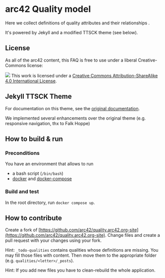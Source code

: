 # arc42 Quality model

Here we collect definitions of quality attributes and their relationships .

It's powered by Jekyll and a modified TTSCK theme (see below).

## License

As all of the arc42 content, this FAQ is free to use under a liberal Creative-Commons
license:

![](https://i.creativecommons.org/l/by-sa/4.0/88x31.png)
This work is licensed under a
[Creative Commons Attribution-ShareAlike 4.0 International License](https://creativecommons.org/licenses/by-sa/4.0/).

## Jekyll TTSCK Theme

For documentation on this theme, see the [original documentation](https://ttskch.github.io/jekyll-ttskch-theme/).

We implemented several enhancements over the original theme (e.g. responsive navigation, thx to Falk Hoppe)

## How to build & run

### Preconditions

You have an environment that allows to run

- a bash script (`/bin/bash`)
- [docker](https://docs.docker.com/build/building/context/) and [docker-compose](https://docs.docker.com/compose/)

### Build and test

In the root directory, run `docker compose up`.

## How to contribute

Create a fork of [https://github.com/arc42/quality.arc42.org-site](https://github.com/arc42/quality.arc42.org-site). Change files and create a pull request with your changes using your fork.

Hint: `_todo-qualities` contains qualities whose definitions are missing. You may fill those files with content. Then move them to the appropriate folder (e.g. `qualities/<letter>/_posts`).

Hint: If you add new files you have to clean-rebuild the whole application.
